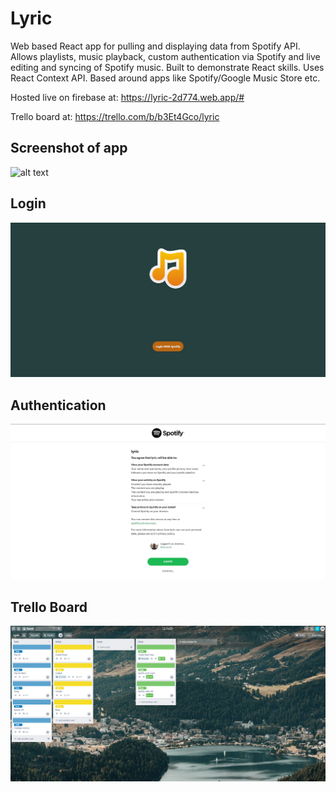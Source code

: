 # Lyric

Web based React app for pulling and displaying data from Spotify API. Allows playlists, music playback, custom authentication via Spotify and live editing and syncing of Spotify music. Built to demonstrate React skills. Uses React Context API. Based around apps like Spotify/Google Music Store etc.

Hosted live on firebase at: https://lyric-2d774.web.app/#

Trello board at: https://trello.com/b/b3Et4Gco/lyric

## Screenshot of app

![alt text](/images/app.png)

## Login

![alt text](/images/login.png)

## Authentication

![alt text](/images/auth.png)

## Trello Board

![alt text](/images/trello.png)

